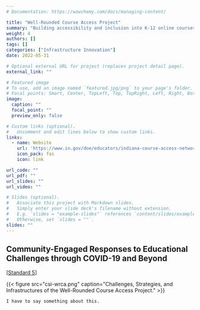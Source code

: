 ```yaml
---
# Documentation: https://wowchemy.com/docs/managing-content/

title: "Well-Rounded Course Access Project"
summary: "Building accessibility and inclusion into K-12 online courses provided to the students of Indiana."
weight: 4
authors: []
tags: []
categories: ["Infrastructure Innovation"]
date: 2022-05-31

# Optional external URL for project (replaces project detail page).
external_link: ""

# Featured image
# To use, add an image named `featured.jpg/png` to your page's folder.
# Focal points: Smart, Center, TopLeft, Top, TopRight, Left, Right, BottomLeft, Bottom, BottomRight.
image:
  caption: ""
  focal_point: ""
  preview_only: false

# Custom links (optional).
#   Uncomment and edit lines below to show custom links.
links:
  - name: Website
    url: 'https://www.in.gov/doe/educators/indiana-course-access-network/'
    icon_pack: fas
    icon: link

url_code: ""
url_pdf: ""
url_slides: ""
url_video: ""

# Slides (optional).
#   Associate this project with Markdown slides.
#   Simply enter your slide deck's filename without extension.
#   E.g. `slides = "example-slides"` references `content/slides/example-slides.md`.
#   Otherwise, set `slides = ""`.
slides: ""
---
```


## Community-Engaged Responses to Educational Challenges through COVID-19 and Beyond

[[Standard 5](https://www.in.gov/doe/files/blended-and-online-teaching.pdf)]

{{< figure src="csi-wrca.png" caption="Challenges, Strategies, and Infrastructures of the Well-Rounded Course Access Project." >}}

`I have to say something about this.`
